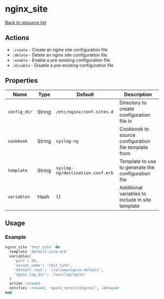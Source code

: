 # nginx_site

[Back to resource list](../README.md#resources)

## Actions

- `:create` - Create an nginx site configuration file
- `:delete` - Delete an nginx site configuration file
- `:enable` - Enable a pre-existing configuration file
- `:disable` - Disable a pre-existing configuration file

## Properties

| Name                   | Type          | Default                          | Description                                                         |
| ---------------------- | ------------- | -------------------------------- | ------------------------------------------------------------------- |
| `config_dir`           | String        | `/etc/nginx/conf.sites.d`        | Directory to create configuration file in                           |
| `cookbook`             | String        | `syslog-ng`                      | Cookbook to source configuration file template from                 |
| `template`             | String        | `syslog-ng/destination.conf.erb` | Template to use to generate the configuration file                  |
| `variables`            | Hash          | `{}`                             | Additional variables to include in site template                    |

## Usage

### Example

```ruby
nginx_site 'test_site' do
  template 'default-site.erb'
  variables(
    'port': 80,
    'server_name': 'test_site',
    'default_root': '/var/www/nginx-default',
    'nginx_log_dir': '/var/log/nginx'
  )
  action :create
  notifies :reload, 'nginx_service[nginx]', :delayed
end
```
